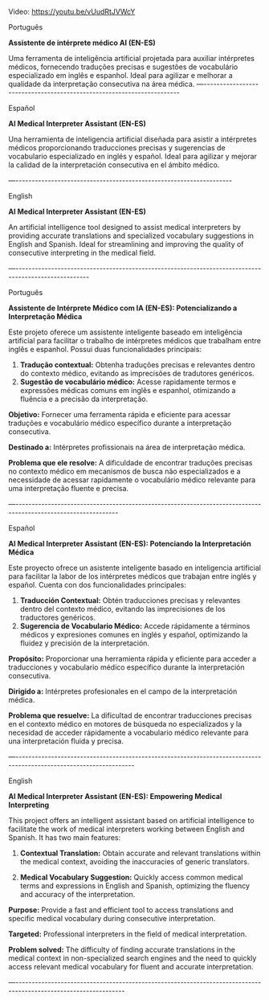 Video: https://youtu.be/vUudRtJVWcY 

Português

**Assistente de intérprete médico AI (EN-ES)**

Uma ferramenta de inteligência artificial projetada para auxiliar intérpretes médicos, fornecendo traduções precisas e sugestões de vocabulário especializado em inglês e espanhol. Ideal para agilizar e melhorar a qualidade da interpretação consecutiva na área médica.
—----------------------------------------------------------------------

Español

**AI Medical Interpreter Assistant (EN-ES)** 

Una herramienta de inteligencia artificial diseñada para asistir a intérpretes médicos proporcionando traducciones precisas y sugerencias de vocabulario especializado en inglés y español. Ideal para agilizar y mejorar la calidad de la interpretación consecutiva en el ámbito médico.

—-------------------------------------------------------------------

English

**AI Medical Interpreter Assistant (EN-ES)**

An artificial intelligence tool designed to assist medical interpreters by providing accurate translations and specialized vocabulary suggestions in English and Spanish. Ideal for streamlining and improving the quality of consecutive interpreting in the medical field.

—-----------------------------------------------------------------------------------------------------

Português

**Assistente de Intérprete Médico com IA (EN-ES): Potencializando a Interpretação Médica**

Este projeto oferece um assistente inteligente baseado em inteligência artificial para facilitar o trabalho de intérpretes médicos que trabalham entre inglês e espanhol. Possui duas funcionalidades principais:

1. **Tradução contextual:** Obtenha traduções precisas e relevantes dentro do contexto médico, evitando as imprecisões de tradutores genéricos.
2. **Sugestão de vocabulário médico:** Acesse rapidamente termos e expressões médicas comuns em inglês e espanhol, otimizando a fluência e a precisão da interpretação.

**Objetivo:** Fornecer uma ferramenta rápida e eficiente para acessar traduções e vocabulário médico específico durante a interpretação consecutiva.

**Destinado a:** Intérpretes profissionais na área de interpretação médica.

**Problema que ele resolve:** A dificuldade de encontrar traduções precisas no contexto médico em mecanismos de busca não especializados e a necessidade de acessar rapidamente o vocabulário médico relevante para uma interpretação fluente e precisa.

—--------------------------------------------------------------------------------------------------------------

Español

**AI Medical Interpreter Assistant (EN-ES): Potenciando la Interpretación Médica** 

Este proyecto ofrece un asistente inteligente basado en inteligencia artificial para facilitar la labor de los intérpretes médicos que trabajan entre inglés y español. Cuenta con dos funcionalidades principales:

1. **Traducción Contextual:** Obtén traducciones precisas y relevantes dentro del contexto médico, evitando las imprecisiones de los traductores genéricos. 
2. **Sugerencia de Vocabulario Médico:** Accede rápidamente a términos médicos y expresiones comunes en inglés y español, optimizando la fluidez y precisión de la interpretación. 

**Propósito:** Proporcionar una herramienta rápida y eficiente para acceder a traducciones y vocabulario médico específico durante la interpretación consecutiva. 

**Dirigido a:** Intérpretes profesionales en el campo de la interpretación médica. 

**Problema que resuelve:** La dificultad de encontrar traducciones precisas en el contexto médico en motores de búsqueda no especializados y la necesidad de acceder rápidamente a vocabulario médico relevante para una interpretación fluida y precisa.

—-------------------------------------------------------------------------------------------------------------------

English

**AI Medical Interpreter Assistant (EN-ES): Empowering Medical Interpreting**

This project offers an intelligent assistant based on artificial intelligence to facilitate the work of medical interpreters working between English and Spanish. It has two main features:

1. **Contextual Translation:** Obtain accurate and relevant translations within the medical context, avoiding the inaccuracies of generic translators.

2. **Medical Vocabulary Suggestion:** Quickly access common medical terms and expressions in English and Spanish, optimizing the fluency and accuracy of the interpretation.

**Purpose:** Provide a fast and efficient tool to access translations and specific medical vocabulary during consecutive interpretation.

**Targeted:** Professional interpreters in the field of medical interpretation.

**Problem solved:** The difficulty of finding accurate translations in the medical context in non-specialized search engines and the need to quickly access relevant medical vocabulary for fluent and accurate interpretation.

—----------------------------------------------------------------------------------------------------------------
